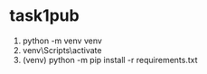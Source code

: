 # task1pub
1. python -m venv venv
2. venv\Scripts\activate
3. (venv) python -m pip install -r requirements.txt
